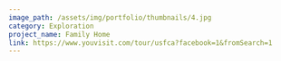 ```yaml
---
image_path: /assets/img/portfolio/thumbnails/4.jpg
category: Exploration
project_name: Family Home
link: https://www.youvisit.com/tour/usfca?facebook=1&fromSearch=1
---
```

